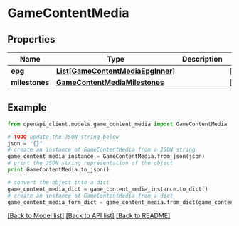 # GameContentMedia


## Properties

Name | Type | Description | Notes
------------ | ------------- | ------------- | -------------
**epg** | [**List[GameContentMediaEpgInner]**](GameContentMediaEpgInner.md) |  | [optional] 
**milestones** | [**GameContentMediaMilestones**](GameContentMediaMilestones.md) |  | [optional] 

## Example

```python
from openapi_client.models.game_content_media import GameContentMedia

# TODO update the JSON string below
json = "{}"
# create an instance of GameContentMedia from a JSON string
game_content_media_instance = GameContentMedia.from_json(json)
# print the JSON string representation of the object
print GameContentMedia.to_json()

# convert the object into a dict
game_content_media_dict = game_content_media_instance.to_dict()
# create an instance of GameContentMedia from a dict
game_content_media_form_dict = game_content_media.from_dict(game_content_media_dict)
```
[[Back to Model list]](../README.md#documentation-for-models) [[Back to API list]](../README.md#documentation-for-api-endpoints) [[Back to README]](../README.md)



